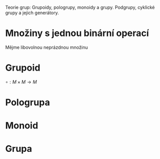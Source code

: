Teorie grup: Grupoidy, pologrupy, monoidy a grupy. Podgrupy, cyklické grupy a jejich generátory.

# Množiny s jednou binární operací
Mějme libovolnou neprázdnou množinu
# Grupoid 
$\circ : M \times M \rightarrow M$
# Pologrupa
# Monoid
# Grupa